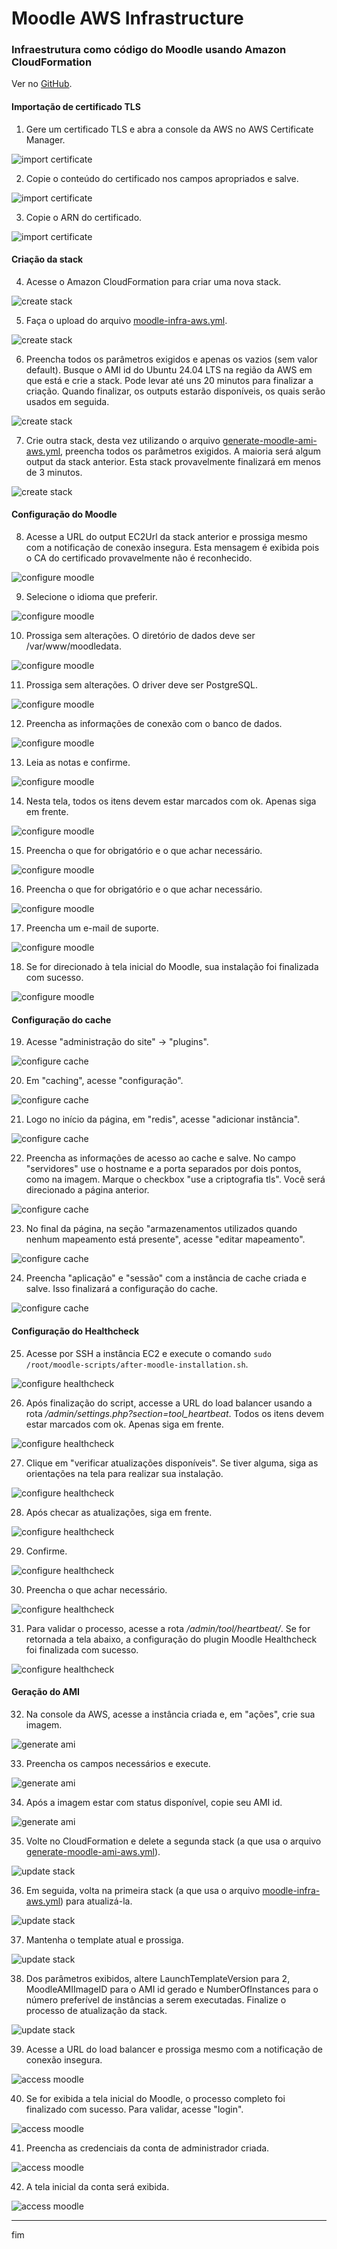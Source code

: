 # Moodle AWS Infrastructure

### Infraestrutura como código do Moodle usando Amazon CloudFormation

Ver no [GitHub](https://github.com/vitor-msp/moodle-infra).

#### Importação de certificado TLS

1. Gere um certificado TLS e abra a console da AWS no AWS Certificate Manager.

![import certificate](images/1-import-certificate.png)

2. Copie o conteúdo do certificado nos campos apropriados e salve.

![import certificate](images/2-import-certificate.png)

3. Copie o ARN do certificado.

![import certificate](images/3-import-certificate.png)

#### Criação da stack

4. Acesse o Amazon CloudFormation para criar uma nova stack.

![create stack](images/4-create-stack.png)

5. Faça o upload do arquivo [moodle-infra-aws.yml](moodle-infra-aws.yml).

![create stack](images/5-create-stack.png)

6. Preencha todos os parâmetros exigidos e apenas os vazios (sem valor default). Busque o AMI id do Ubuntu 24.04 LTS na região da AWS em que está e crie a stack. Pode levar até uns 20 minutos para finalizar a criação. Quando finalizar, os outputs estarão disponíveis, os quais serão usados em seguida.

![create stack](images/6-create-stack.png)

7. Crie outra stack, desta vez utilizando o arquivo [generate-moodle-ami-aws.yml](generate-moodle-ami-aws.yml), preencha todos os parâmetros exigidos. A maioria será algum output da stack anterior. Esta stack provavelmente finalizará em menos de 3 minutos.

![create stack](images/7-create-stack.png)

#### Configuração do Moodle

8. Acesse a URL do output EC2Url da stack anterior e prossiga mesmo com a notificação de conexão insegura. Esta mensagem é exibida pois o CA do certificado provavelmente não é reconhecido.

![configure moodle](images/8-configure-moodle.png)

9. Selecione o idioma que preferir.

![configure moodle](images/9-configure-moodle.png)

10. Prossiga sem alterações. O diretório de dados deve ser /var/www/moodledata.

![configure moodle](images/10-configure-moodle.png)

11. Prossiga sem alterações. O driver deve ser PostgreSQL.

![configure moodle](images/11-configure-moodle.png)

12. Preencha as informações de conexão com o banco de dados.

![configure moodle](images/12-configure-moodle.png)

13. Leia as notas e confirme.

![configure moodle](images/13-configure-moodle.png)

14. Nesta tela, todos os itens devem estar marcados com ok. Apenas siga em frente.

![configure moodle](images/14-configure-moodle.png)

15. Preencha o que for obrigatório e o que achar necessário.

![configure moodle](images/15-configure-moodle.png)

16. Preencha o que for obrigatório e o que achar necessário.

![configure moodle](images/16-configure-moodle.png)

17.  Preencha um e-mail de suporte.

![configure moodle](images/17-configure-moodle.png)

18. Se for direcionado à tela inicial do Moodle, sua instalação foi finalizada com sucesso.

![configure moodle](images/18-configure-moodle.png)

#### Configuração do cache

19. Acesse "administração do site" -> "plugins".

![configure cache](images/19-configure-cache.png)

20. Em "caching", acesse "configuração".

![configure cache](images/20-configure-cache.png)

21. Logo no início da página, em "redis", acesse "adicionar instância".

![configure cache](images/21-configure-cache.png)

22. Preencha as informações de acesso ao cache e salve. No campo "servidores" use o hostname e a porta separados por dois pontos, como na imagem. Marque o checkbox "use a criptografia tls". Você será direcionado a página anterior.

![configure cache](images/22-configure-cache.png)

23. No final da página, na seção "armazenamentos utilizados quando nenhum mapeamento está presente", acesse "editar mapeamento".

![configure cache](images/23-configure-cache.png)

24. Preencha "aplicação" e "sessão" com a instância de cache criada e salve. Isso finalizará a configuração do cache.

![configure cache](images/24-configure-cache.png)

#### Configuração do Healthcheck

25. Acesse por SSH a instância EC2 e execute o comando `sudo /root/moodle-scripts/after-moodle-installation.sh`.

![configure healthcheck](images/25-configure-healthcheck.png)

26. Após finalização do script, accesse a URL do load balancer usando a rota */admin/settings.php?section=tool_heartbeat*. Todos os itens devem estar marcados com ok. Apenas siga em frente.

![configure healthcheck](images/26-configure-healthcheck.png)

27. Clique em "verificar atualizações disponíveis". Se tiver alguma, siga as orientações na tela para realizar sua instalação.

![configure healthcheck](images/27-configure-healthcheck.png)

28. Após checar as atualizações, siga em frente.

![configure healthcheck](images/28-configure-healthcheck.png)

29. Confirme.

![configure healthcheck](images/29-configure-healthcheck.png)

30. Preencha o que achar necessário.

![configure healthcheck](images/30-configure-healthcheck.png)

31.  Para validar o processo, acesse a rota */admin/tool/heartbeat/*. Se for retornada a tela abaixo, a configuração do plugin Moodle Healthcheck foi finalizada com sucesso.

![configure healthcheck](images/31-configure-healthcheck.png)

#### Geração do AMI

32.  Na console da AWS, acesse a instância criada e, em "ações", crie sua imagem.

![generate ami](images/32-generate-ami.png)

33. Preencha os campos necessários e execute.

![generate ami](images/33-generate-ami.png)

34. Após a imagem estar com status disponível, copie seu AMI id.

![generate ami](images/34-generate-ami.png)

35. Volte no CloudFormation e delete a segunda stack (a que usa o arquivo [generate-moodle-ami-aws.yml](generate-moodle-ami-aws.yml)).

![update stack](images/35-update-stack.png)

36. Em seguida, volta na primeira stack (a que usa o arquivo [moodle-infra-aws.yml](moodle-infra-aws.yml)) para atualizá-la.

![update stack](images/36-update-stack.png)

37. Mantenha o template atual e prossiga.

![update stack](images/37-update-stack.png)

38. Dos parâmetros exibidos, altere LaunchTemplateVersion para 2, MoodleAMIImageID para o AMI id gerado e NumberOfInstances para o número preferível de instâncias a serem executadas. Finalize o processo de atualização da stack.

![update stack](images/38-update-stack.png)

39. Acesse a URL do load balancer e prossiga mesmo com a notificação de conexão insegura.

![access moodle](images/39-access-moodle.png)

40. Se for exibida a tela inicial do Moodle, o processo completo foi finalizado com sucesso. Para validar, acesse "login".

![access moodle](images/40-access-moodle.png)

41. Preencha as credenciais da conta de administrador criada.

![access moodle](images/41-access-moodle.png)

42.  A tela inicial da conta será exibida.

![access moodle](images/42-access-moodle.png)

---

fim